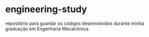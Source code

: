 # engineering-study
repositório para guardar os códigos desenvolvidos durante minha graduação em Engenharia Mecatrônica.

